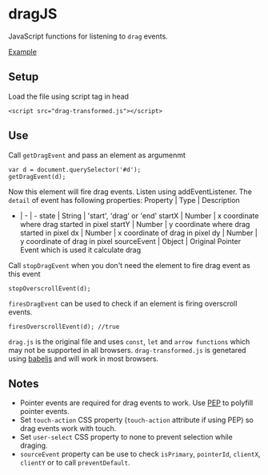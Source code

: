 # dragJS
JavaScript functions for listening to `drag` events.

[Example](https://namannehra.github.io/dragJS/)

## Setup
Load the file using script tag in head

	<script src="drag-transformed.js"></script>

## Use
Call `getDragEvent` and pass an element as argumenmt

	var d = document.querySelector('#d');
	getDragEvent(d);

Now this element will fire drag events. Listen using addEventListener. The `detail` of event has following properties:
Property | Type | Description
- | - | -
state | String | 'start', 'drag' or 'end'
startX | Number | x coordinate where drag started in pixel
startY | Number | y coordinate where drag started in pixel
dx | Number | x coordinate of drag in pixel
dy | Number | y coordinate of drag in pixel
sourceEvent | Object | Original Pointer Event which is used it calculate drag

Call `stopDragEvent` when you don't need the element to fire drag event as this event

	stopOverscrollEvent(d);

`firesDragEvent` can be used to check if an element is firing overscroll events.

	firesOverscrollEvent(d); //true

`drag.js` is the original file and uses `const`, `let` and `arrow functions` which may not be supported in all browsers. `drag-transformed.js` is genetared using [babeljs](https://babeljs.io/) and will work in most browsers.

## Notes
* Pointer events are required for drag events to work. Use [PEP](https://github.com/jquery/PEP) to polyfill pointer events.
* Set `touch-action` CSS property (`touch-action` attribute if using PEP) so drag events work with touch.
* Set `user-select` CSS property to none to prevent selection while draging.
* `sourceEvent` property can be use to check `isPrimary`, `pointerId`, `clientX`, `clientY` or to call `preventDefault`.
